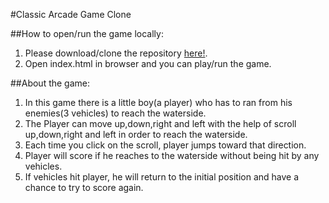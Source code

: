 #Classic Arcade Game Clone 

##How to open/run the game locally:
1. Please download/clone the repository [here!](https://github.com/Ruby84/Classic-Arcade-Game-Clone).
2. Open index.html in browser and you can play/run the game.

##About the game:
1. In this game there is a little boy(a player) who has to ran from his enemies(3 vehicles) to reach the waterside.
2. The Player can move up,down,right and left with the help of scroll up,down,right and left in order to reach the waterside.
3. Each time you click on the scroll, player jumps toward that direction.
4. Player will score if he reaches to the waterside without being hit by any vehicles.
5. If vehicles hit player, he will return to the initial position and have a chance to try to score again. 
